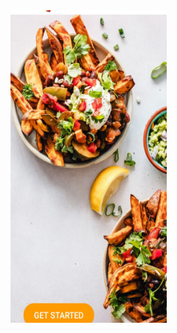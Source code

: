 
<img src="https://raw.githubusercontent.com/aniket691/RecipeApp/master/app/src/main/assets/Image1.jpg" height="500" width="250">
